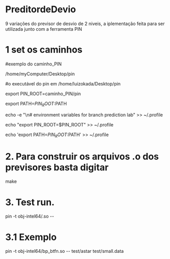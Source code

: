 # PreditordeDevio
9 variações do previsor de desvio de 2 niveis, a iplementação feita para ser utilizada junto com a ferramenta PIN
# 1 set os caminhos

#exemplo do caminho_PIN  

/home/myComputer/Desktop/pin

#o executável do pin em /home/luizokada/Desktop/pin 

export PIN_ROOT=caminho_PIN/pin

export PATH=$PIN_ROOT:$PATH

echo -e "\n# environment variables for branch prediction lab" >> ~/.profile

echo "export PIN_ROOT=$PIN_ROOT"   >> ~/.profile

echo 'export PATH=$PIN_ROOT:$PATH' >> ~/.profile

# 2. Para construir os arquivos .o dos previsores basta digitar
make 
# 3. Test run.
pin -t obj-intel64/<bp>.so -- <program>
# 3.1 Exemplo
pin -t obj-intel64/bp_btfn.so -- test/astar test/small.data

